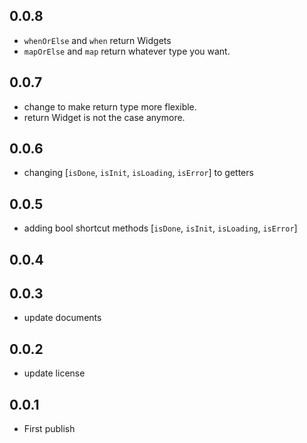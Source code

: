 ## 0.0.8

- `whenOrElse` and `when` return Widgets
- `mapOrElse` and `map` return whatever type you want.

## 0.0.7

- change to make return type more flexible.
- return Widget is not the case anymore.

## 0.0.6

- changing [`isDone`, `isInit`, `isLoading`, `isError`] to getters

## 0.0.5

- adding bool shortcut methods [`isDone`, `isInit`, `isLoading`, `isError`]

## 0.0.4

## 0.0.3

- update documents

## 0.0.2

- update license

## 0.0.1

- First publish
